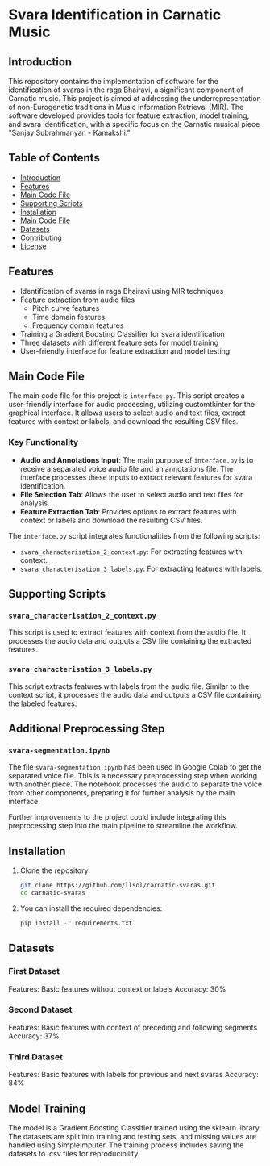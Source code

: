 # Svara Identification in Carnatic Music

## Introduction

This repository contains the implementation of software for the identification of svaras in the raga Bhairavi, a significant component of Carnatic music. This project is aimed at addressing the underrepresentation of non-Eurogenetic traditions in Music Information Retrieval (MIR). The software developed provides tools for feature extraction, model training, and svara identification, with a specific focus on the Carnatic musical piece "Sanjay Subrahmanyan - Kamakshi."

## Table of Contents

- [Introduction](#introduction)
- [Features](#features)
- [Main Code File](#main-code-file)
- [Supporting Scripts](#supporting-scripts)
- [Installation](#installation)
- [Main Code File](#main)
- [Datasets](#datasets)
- [Contributing](#contributing)
- [License](#license)

## Features

- Identification of svaras in raga Bhairavi using MIR techniques
- Feature extraction from audio files
  - Pitch curve features
  - Time domain features
  - Frequency domain features
- Training a Gradient Boosting Classifier for svara identification
- Three datasets with different feature sets for model training
- User-friendly interface for feature extraction and model testing

## Main Code File

The main code file for this project is `interface.py`. This script creates a user-friendly interface for audio processing, utilizing customtkinter for the graphical interface. It allows users to select audio and text files, extract features with context or labels, and download the resulting CSV files.

### Key Functionality

- **Audio and Annotations Input**: The main purpose of `interface.py` is to receive a separated voice audio file and an annotations file. The interface processes these inputs to extract relevant features for svara identification.
- **File Selection Tab**: Allows the user to select audio and text files for analysis.
- **Feature Extraction Tab**: Provides options to extract features with context or labels and download the resulting CSV files.

The `interface.py` script integrates functionalities from the following scripts:
- `svara_characterisation_2_context.py`: For extracting features with context.
- `svara_characterisation_3_labels.py`: For extracting features with labels.

## Supporting Scripts

### `svara_characterisation_2_context.py`

This script is used to extract features with context from the audio file. It processes the audio data and outputs a CSV file containing the extracted features.

### `svara_characterisation_3_labels.py`

This script extracts features with labels from the audio file. Similar to the context script, it processes the audio data and outputs a CSV file containing the labeled features.

## Additional Preprocessing Step

### `svara-segmentation.ipynb`

The file `svara-segmentation.ipynb` has been used in Google Colab to get the separated voice file. This is a necessary preprocessing step when working with another piece. The notebook processes the audio to separate the voice from other components, preparing it for further analysis by the main interface. 

Further improvements to the project could include integrating this preprocessing step into the main pipeline to streamline the workflow.


## Installation

1. Clone the repository:

    ```sh
    git clone https://github.com/llsol/carnatic-svaras.git
    cd carnatic-svaras
    ```


2. You can install the required dependencies:

    ```sh
    pip install -r requirements.txt
    ```



## Datasets

### First Dataset
Features: Basic features without context or labels
Accuracy: 30%

### Second Dataset
Features: Basic features with context of preceding and following segments
Accuracy: 37%

### Third Dataset
Features: Basic features with labels for previous and next svaras
Accuracy: 84%

## Model Training
The model is a Gradient Boosting Classifier trained using the sklearn library. The datasets are split into training and testing sets, and missing values are handled using SimpleImputer. The training process includes saving the datasets to .csv files for reproducibility.

